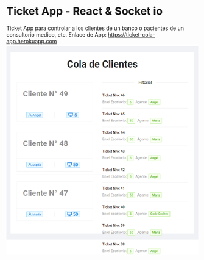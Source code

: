 # Ticket App - React & Socket io

Ticket App para controlar a los clientes de un banco o pacientes de un consultorio medico, etc.
Enlace de App: https://ticket-cola-app.herokuapp.com
![Tick App](https://raw.githubusercontent.com/chaicopadillag/TicketApp-React-Socket.io/master/screen-shoot.png)
